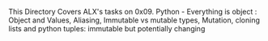 This Directory Covers ALX's tasks on 0x09. Python - Everything is object : Object and Values, Aliasing, Immutable vs mutable types, Mutation, cloning lists and python tuples: immutable but potentially changing
